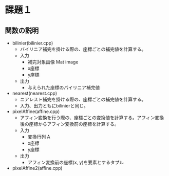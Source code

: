 # 課題１

## 関数の説明
* bilinier(bilinier.cpp)
  * バイリニア補完を掛ける際の、座標ごとの補完値を計算する。
  * 入力
    * 補完対象画像 Mat image
    * x座標
    * y座標
  * 出力
    * 与えられた座標のバイリニア補完値
* nearest(nearest.cpp)
  * ニアレスト補完を掛ける際の、座標ごとの補完値を計算する。
  * 入力、出力ともにbilinierと同じ。
* pixelAffine(affine.cpp)
  * アフィン変換を行う際の、座標ごとの変換値を計算する。アフィン変換後の座標からアフィン変換前の座標を計算する。
  * 入力
    * 変換行列 A
    * x座標
    * y座標
  * 出力
    * アフィン変換前の座標(x, y)を要素とするタプル
* pixelAffine2(affine.cpp)
  